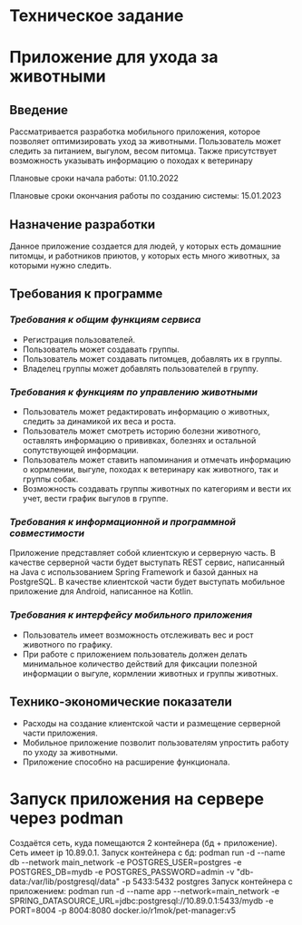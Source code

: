 # Техническое задание
# Приложение для ухода за животными
## Введение
Рассматривается разработка мобильного приложения, 
которое позволяет оптимизировать уход за животными. 
Пользователь может следить за питанием, выгулом, весом питомца.
Также присутствует возможность указывать информацию о походах
к ветеринару

Плановые сроки начала работы: 01.10.2022

Плановые сроки окончания работы по созданию системы: 15.01.2023
## Назначение разработки
Данное приложение создается для людей, 
у которых есть домашние питомцы, и работников приютов,
у которых есть много животных, за которыми нужно следить.
## Требования к программе
### _Требования к общим функциям сервиса_
* Регистрация пользователей. 
* Пользователь может создавать группы. 
* Пользователь может создавать питомцев, добавлять их в группы. 
* Владелец группы может добавлять пользователей в группу.
### _Требования к функциям по управлению животными_
* Пользователь может редактировать информацию о животных, следить за динамикой их веса и роста.
* Пользователь может смотреть историю болезни животного, оставлять информацию о прививках, болезнях и остальной сопутствующей информации.
* Пользователь может ставить напоминания и отмечать информацию о кормлении, выгуле, походах к ветеринару как животного, так и группы собак.
* Возможность создавать группы животных по категориям и вести их учет, вести график выгулов в группе.
### _Требования к информационной и программной совместимости_
Приложение представляет собой клиентскую и серверную часть.
В качестве серверной части будет выступать REST сервис, написанный на Java с использованием Spring Framework и базой данных на PostgreSQL.
В качестве клиентской части будет выступать мобильное приложение для Android, написанное на Kotlin.
### _Требования к интерфейсу мобильного приложения_
* Пользователь имеет возможность отслеживать вес и рост животного по графику.
* При работе с приложением пользователь должен делать минимальное количество действий для фиксации полезной информации о выгуле, кормлении животных и группы животных.
## Технико-экономические показатели
* Расходы на создание клиентской части и размещение серверной части приложения.
* Мобильное приложение позволит пользователям упростить работу по уходу за животными.
* Приложение способно на расширение функционала.


# Запуск приложения на сервере через podman
Создаётся сеть, куда помещаются 2 контейнера (бд + приложение). Сеть имеет ip 10.89.0.1.
Запуск контейнера с бд: podman run -d --name db --network main_network -e POSTGRES_USER=postgres -e POSTGRES_DB=mydb -e POSTGRES_PASSWORD=admin -v "db-data:/var/lib/postgresql/data" -p 5433:5432 postgres
Запуск контейнера с приложением: podman run -d --name app --network=main_network -e SPRING_DATASOURCE_URL=jdbc:postgresql://10.89.0.1:5433/mydb -e PORT=8004 -p 8004:8080 docker.io/r1mok/pet-manager:v5